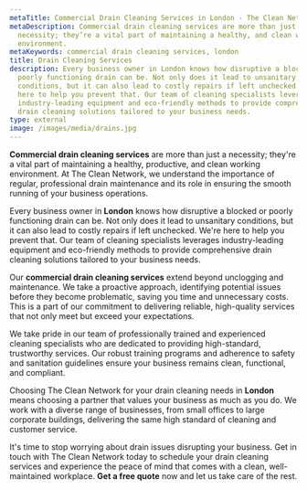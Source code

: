 ```yaml
---
metaTitle: Commercial Drain Cleaning Services in London - The Clean Network
metaDescription: Commercial drain cleaning services are more than just a
  necessity; they’re a vital part of maintaining a healthy, and clean working
  environment.
metaKeywords: commercial drain cleaning services, london
title: Drain Cleaning Services
description: Every business owner in London knows how disruptive a blocked or
  poorly functioning drain can be. Not only does it lead to unsanitary
  conditions, but it can also lead to costly repairs if left unchecked. We're
  here to help you prevent that. Our team of cleaning specialists leverages
  industry-leading equipment and eco-friendly methods to provide comprehensive
  drain cleaning solutions tailored to your business needs.
type: external
image: /images/media/drains.jpg
---
```

<strong>Commercial drain cleaning services</strong> are more than just a necessity; they're a vital part of maintaining a healthy, productive, and clean working environment. At The Clean Network, we understand the importance of regular, professional drain maintenance and its role in ensuring the smooth running of your business operations. 

Every business owner in <strong>London</strong> knows how disruptive a blocked or poorly functioning drain can be. Not only does it lead to unsanitary conditions, but it can also lead to costly repairs if left unchecked. We're here to help you prevent that. Our team of cleaning specialists leverages industry-leading equipment and eco-friendly methods to provide comprehensive drain cleaning solutions tailored to your business needs.

Our <strong>commercial drain cleaning services</strong> extend beyond unclogging and maintenance. We take a proactive approach, identifying potential issues before they become problematic, saving you time and unnecessary costs. This is a part of our commitment to delivering reliable, high-quality services that not only meet but exceed your expectations.

We take pride in our team of professionally trained and experienced cleaning specialists who are dedicated to providing high-standard, trustworthy services. Our robust training programs and adherence to safety and sanitation guidelines ensure your business remains clean, functional, and compliant. 

Choosing The Clean Network for your drain cleaning needs in <strong>London</strong> means choosing a partner that values your business as much as you do. We work with a diverse range of businesses, from small offices to large corporate buildings, delivering the same high standard of cleaning and customer service. 

It's time to stop worrying about drain issues disrupting your business. Get in touch with The Clean Network today to schedule your drain cleaning services and experience the peace of mind that comes with a clean, well-maintained workplace. <strong>Get a free quote</strong> now and let us take care of the rest.